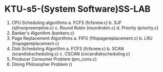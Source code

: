 # KTU-s5-(System Software)SS-LAB
1. CPU Scheduling algorithms
  a. FCFS (fcfsnew.c)
  b. SJF (sjfnonpreemptive.c)
  c. Round Robin (roundrobin.c)
  d. Priority (priority.c)
2. Banker's Algorithm (bankers.c)
3. Page Replacement Algorithms
  a. FIFO (fifopagereplacement.c) 
  b. LRU (lrupagereplacement.c)
4. Disk Scheduling Algorithm
  a. FCFS (fcfsnew.c)
  b. SCAN (scandiskscheduling.c)
  c. CSCAN (cscandiskscheduling.c)
5. Producer Consumer Problem (pro_cons.c)
6. Dining Philosopher Problem ()


  
